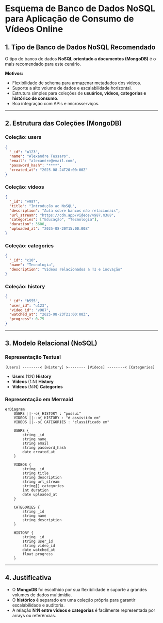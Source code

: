 # Esquema de Banco de Dados NoSQL para Aplicação de Consumo de Vídeos Online

## 1. Tipo de Banco de Dados NoSQL Recomendado
O tipo de banco de dados **NoSQL orientado a documentos (MongoDB)** é o mais recomendado para este cenário.  

**Motivos:**
- Flexibilidade de schema para armazenar metadados dos vídeos.  
- Suporte a alto volume de dados e escalabilidade horizontal.  
- Estrutura simples para coleções de **usuários, vídeos, categorias e histórico de consumo**.  
- Boa integração com APIs e microsserviços.  

---

## 2. Estrutura das Coleções (MongoDB)

### **Coleção: users**
```json
{
  "_id": "u123",
  "name": "Alexandre Tessaro",
  "email": "alexandre@email.com",
  "password_hash": "****",
  "created_at": "2025-08-24T20:00:00Z"
}
```

### **Coleção: videos**
```json
{
  "_id": "v987",
  "title": "Introdução ao NoSQL",
  "description": "Aula sobre bancos não relacionais",
  "url_stream": "https://cdn.app/videos/v987.m3u8",
  "categories": ["Educação", "Tecnologia"],
  "duration": 3600,
  "uploaded_at": "2025-08-20T15:00:00Z"
}
```

### **Coleção: categories**
```json
{
  "_id": "c10",
  "name": "Tecnologia",
  "description": "Vídeos relacionados a TI e inovação"
}
```

### **Coleção: history**
```json
{
  "_id": "h555",
  "user_id": "u123",
  "video_id": "v987",
  "watched_at": "2025-08-23T21:00:00Z",
  "progress": 0.75
}
```

---

## 3. Modelo Relacional (NoSQL)

### Representação Textual
```
[Users] --------< [History] >-------- [Videos] --------< [Categories]
```

- **Users** (1:N) **History**  
- **Videos** (1:N) **History**  
- **Videos** (N:N) **Categories**  

### Representação em Mermaid
```mermaid
erDiagram
    USERS ||--o{ HISTORY : "possui"
    VIDEOS ||--o{ HISTORY : "é assistido em"
    VIDEOS ||--o{ CATEGORIES : "classificado em"

    USERS {
        string _id
        string name
        string email
        string password_hash
        date created_at
    }

    VIDEOS {
        string _id
        string title
        string description
        string url_stream
        string[] categories
        int duration
        date uploaded_at
    }

    CATEGORIES {
        string _id
        string name
        string description
    }

    HISTORY {
        string _id
        string user_id
        string video_id
        date watched_at
        float progress
    }
```

---

## 4. Justificativa
- O **MongoDB** foi escolhido por sua flexibilidade e suporte a grandes volumes de dados multimídia.  
- O **histórico** é separado em uma coleção própria para garantir escalabilidade e auditoria.  
- A relação **N:N entre vídeos e categorias** é facilmente representada por arrays ou referências.  

